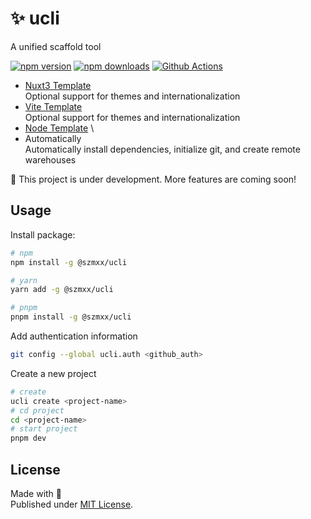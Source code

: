 # ✨ ucli
A unified scaffold tool

[![npm version][version]][npm]
[![npm downloads][downloads]][npm]
[![Github Actions][build]](https://github.com/szmxx/ucli/actions/workflows/build.yml)

- [Nuxt3 Template][nuxt3] \
Optional support for themes and internationalization
- [Vite Template][vite] \
Optional support for themes and internationalization
- [Node Template][node] \
- Automatically \
Automatically install dependencies, initialize git, and create remote warehouses

🚧 This project is under development. More features are coming soon!

## Usage
Install package:
```bash
# npm
npm install -g @szmxx/ucli

# yarn
yarn add -g @szmxx/ucli

# pnpm
pnpm install -g @szmxx/ucli
```

Add authentication information
```bash
git config --global ucli.auth <github_auth>
```

Create a new project
```bash
# create
ucli create <project-name>
# cd project
cd <project-name>
# start project
pnpm dev
```

## License
Made with 💛 \
Published under [MIT License](./LICENSE).


<!-- Badges -->
[nuxt3]: https://github.com/szmxx/template-nuxt3
[vite]: https://github.com/szmxx/template-vite
[node]: https://github.com/szmxx/template-node
[version]: https://img.shields.io/npm/v/%40szmxx/ucli
[downloads]: https://img.shields.io/npm/dm/%40szmxx/ucli
[npm]: https://npmjs.com/package/@szmxx/ucli
[build]: https://github.com/szmxx/ucli/actions/workflows/build.yml/badge.svg
